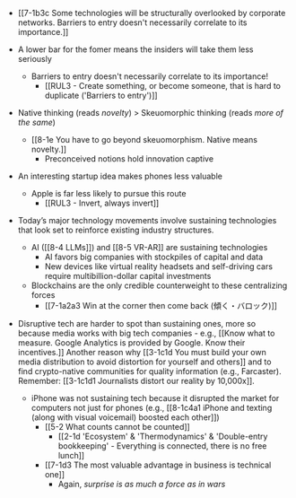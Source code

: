 - [[7-1b3c Some technologies will be structurally overlooked by corporate networks. Barriers to entry doesn't necessarily correlate to its importance.]]

- A lower bar for the fomer means the insiders will take them less seriously
	- Barriers to entry doesn't necessarily correlate to its importance!
		- [[RUL3 - Create something, or become someone, that is hard to duplicate ('Barriers to entry')]]
- Native thinking (reads *novelty*) > Skeuomorphic thinking (reads *more of the same*)
	- [[8-1e You have to go beyond skeuomorphism. Native means novelty.]]
		- Preconceived notions hold innovation captive

- An interesting startup idea makes phones less valuable
	- Apple is far less likely to pursue this route
		- [[RUL3 - Invert, always invert]]

- Today’s major technology movements involve sustaining technologies that look set to reinforce existing industry structures. 
	- AI ([[8-4 LLMs]]) and [[8-5 VR-AR]] are sustaining technologies
		- AI favors big companies with stockpiles of capital and data 
		- New devices like virtual reality headsets and self-driving cars require multibillion-dollar capital investments
	- Blockchains are the only credible counterweight to these centralizing forces
		- [[7-1a2a3 Win at the corner then come back (傾く・バロック)]]

- Disruptive tech are harder to spot than sustaining ones, more so because media works with big tech companies - e.g., [[Know what to measure. Google Analytics is provided by Google. Know their incentives.]] Another reason why [[3-1c1d You must build your own media distribution to avoid distortion for yourself and others]] and to find crypto-native communities for quality information (e.g., Farcaster). Remember: [[3-1c1d1 Journalists distort our reality by 10,000x]].
	- iPhone was not sustaining tech because it disrupted the market for computers not just for phones (e.g., [[8-1c4a1 iPhone and texting (along with visual voicemail) boosted each other]])
		- [[5-2 What counts cannot be counted]]
			- [[2-1d 'Ecosystem' & 'Thermodynamics' & 'Double-entry bookkeeping' - Everything is connected, there is no free lunch]]
		- [[7-1d3 The most valuable advantage in business is technical one]]
			- Again, *surprise is as much a force as in wars*